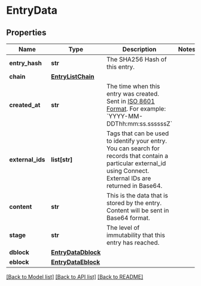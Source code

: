 # EntryData

## Properties
Name | Type | Description | Notes
------------ | ------------- | ------------- | -------------
**entry_hash** | **str** | The SHA256 Hash of this entry. | 
**chain** | [**EntryListChain**](EntryListChain.md) |  | 
**created_at** | **str** | The time when this entry was created. Sent in [ISO 8601 Format](https://en.wikipedia.org/wiki/ISO_8601). For example: &#x60;YYYY-MM-DDThh:mm:ss.ssssssZ&#x60; | 
**external_ids** | **list[str]** | Tags that can be used to identify your entry. You can search for records that contain a particular external_id using Connect. External IDs are returned in Base64. | 
**content** | **str** | This is the data that is stored by the entry. Content will be sent in Base64 format. | 
**stage** | **str** | The level of immutability that this entry has reached. | 
**dblock** | [**EntryDataDblock**](EntryDataDblock.md) |  | 
**eblock** | [**EntryDataEblock**](EntryDataEblock.md) |  | 

[[Back to Model list]](../README.md#documentation-for-models) [[Back to API list]](../README.md#documentation-for-api-endpoints) [[Back to README]](../README.md)


